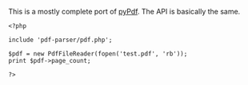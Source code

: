 This is a mostly complete port of [pyPdf](http://pybrary.net/pyPdf/). The API is basically the same.

    <?php
    
    include 'pdf-parser/pdf.php';
    
    $pdf = new PdfFileReader(fopen('test.pdf', 'rb'));
    print $pdf->page_count;
    
    ?>
